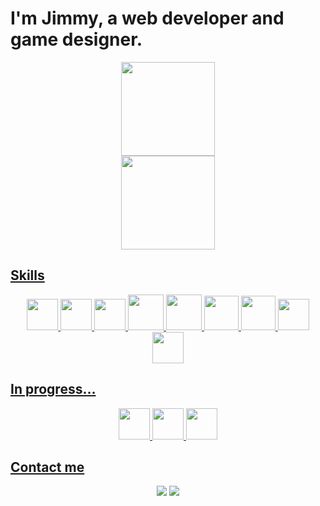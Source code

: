<div>
  <h1>I'm Jimmy, a web developer and game designer.</h1>
</div>
<div align="center">
  <a href="https://github.com/jimmyarbats">
  <div>
    <img height="150em" src="https://github-readme-stats.vercel.app/api?username=jimmyarbats&show_icons=true&theme=transparent"/> 
  </div>
  <div>
    <img height="150em" src="https://github-readme-stats.vercel.app/api/top-langs/?username=jimmyarbats&layout=compact&langs_count=7&theme=transparent"/>
  </div>
</div>
  
  ##
  
<div style="display: inline_block">
  <h2>Skills</h2>
  <div align="center">
    <img height="50em" src="https://cdn.jsdelivr.net/gh/devicons/devicon/icons/typescript/typescript-original.svg" />
    <img height="50em" src="https://cdn.jsdelivr.net/gh/devicons/devicon/icons/nodejs/nodejs-original.svg" />
    <img height="50em" src="https://cdn.jsdelivr.net/gh/devicons/devicon/icons/sequelize/sequelize-original.svg" />
    <img height="57em" src="https://cdn.jsdelivr.net/gh/devicons/devicon/icons/docker/docker-original.svg" />
    <img height="57em" src="https://cdn.jsdelivr.net/gh/devicons/devicon/icons/mysql/mysql-original-wordmark.svg" />
    <img height="55em" src="https://cdn.jsdelivr.net/gh/devicons/devicon/icons/react/react-original.svg" />
    <img height="55em" src="https://cdn.jsdelivr.net/gh/devicons/devicon/icons/javascript/javascript-original.svg" /> 
    <img height="50em" src="https://cdn.jsdelivr.net/gh/devicons/devicon/icons/html5/html5-original.svg" /> 
    <img height="50em" src="https://cdn.jsdelivr.net/gh/devicons/devicon/icons/css3/css3-original.svg" />
  </div>
</div>
  
  ##
  
 <div style="display: inline_block">
  <h2>In progress...</h2>
  <div align="center">
    <img height="50em" src="https://cdn.jsdelivr.net/gh/devicons/devicon/icons/csharp/csharp-original.svg" />
    <img height="50em" src="https://cdn.jsdelivr.net/gh/devicons/devicon/icons/unrealengine/unrealengine-original.svg" />
    <img height="50em" src="https://cdn.jsdelivr.net/gh/devicons/devicon/icons/unity/unity-original.svg" />
  </div>
</div>
  
  ##

<div style="display: inline_block">
  <h2>Contact me</h2>
  <div align="center">
    <a href="mailto:jimmyaraujob@gmail.com"><img src="https://img.shields.io/badge/Gmail-D14836?style=for-the-badge&logo=gmail&logoColor=white"/></a>
    <a href="https://www.linkedin.com/in/jimmyarbats/" target="_blank"><img src="https://img.shields.io/badge/-LinkedIn-%230077B5?style=for-the-badge&logo=linkedin&logoColor=white" target="_blank"></a> 
  </div>
</div>
